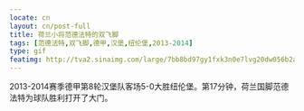 ```yaml
---
locate: cn
layout: cn/post-full
title: 荷兰小将范德法特的双飞脚
tags: [范德法特,双飞脚,德甲,汉堡,纽伦堡,2013-2014]
type: gif
featimg: http://tva2.sinaimg.com/large/7bb8bd97gy1fxk3n0e7lvg20dw056b2a.gif
---
```


2013-2014赛季德甲第8轮汉堡队客场5-0大胜纽伦堡。第17分钟，荷兰国脚范德法特为球队胜利打开了大门。